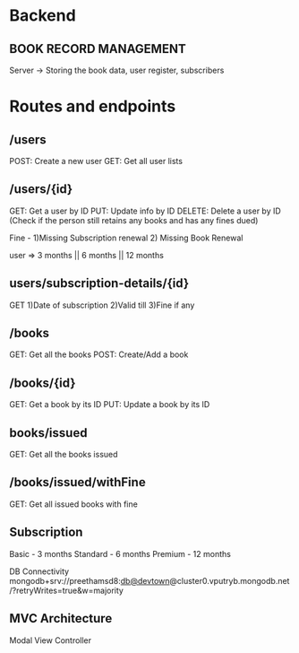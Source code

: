 # Backend
## BOOK RECORD MANAGEMENT
Server -> Storing the book data, user register, subscribers

# Routes and endpoints
## /users
POST: Create a new user
GET: Get all user lists

## /users/{id}
GET: Get a user by ID
PUT: Update info by ID
DELETE: Delete a user by ID (Check if the person still retains any books and has any fines dued)

Fine - 1)Missing Subscription renewal
2) Missing Book Renewal

 user => 3 months || 6 months || 12 months

## users/subscription-details/{id}
 GET
 1)Date of subscription
 2)Valid till 
 3)Fine if any

 ## /books
 GET: Get all the books
 POST: Create/Add a book

 ## /books/{id}
 GET: Get a book by its ID
 PUT: Update a book by its ID

 ## books/issued
 GET: Get all the books issued

 ## /books/issued/withFine
 GET: Get all issued books with fine

 ## Subscription
 Basic - 3 months
 Standard - 6 months
 Premium - 12 months

 DB Connectivity
 mongodb+srv://preethamsd8:<db@devtown>@cluster0.vputryb.mongodb.net/?retryWrites=true&w=majority

 ## MVC Architecture
 Modal View Controller